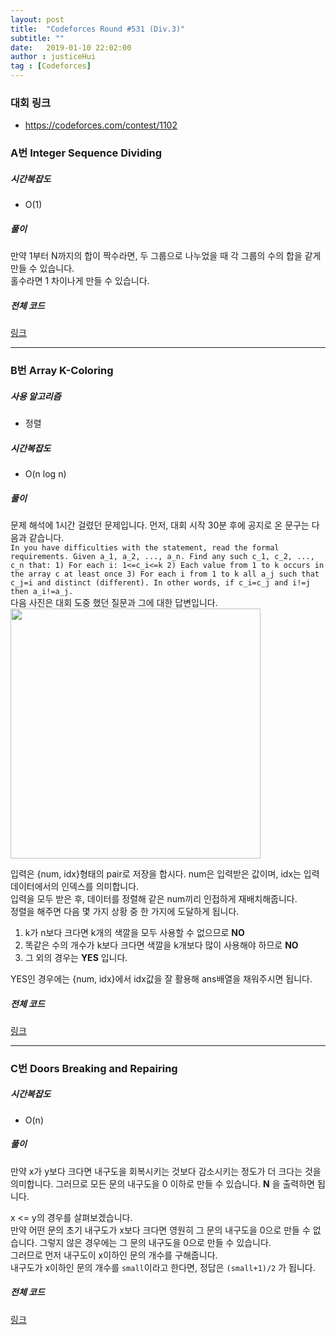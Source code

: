 ```yaml
---
layout: post
title:  "Codeforces Round #531 (Div.3)"
subtitle: ""
date:   2019-01-10 22:02:00
author : justiceHui
tag : [Codeforces]
---
```


### 대회 링크
* https://codeforces.com/contest/1102

### A번 Integer Sequence Dividing

##### 시간복잡도
* O(1)

##### 풀이
만약 1부터 N까지의 합이 짝수라면, 두 그룹으로 나누었을 때 각 그룹의 수의 합을 같게 만들 수 있습니다.<br>
홀수라면 1 차이나게 만들 수 있습니다.

##### 전체 코드
<a href = "https://codeforces.com/contest/1102/submission/48119909">링크</a>

<hr>

### B번 Array K-Coloring

##### 사용 알고리즘
* 정렬

##### 시간복잡도
* O(n log n)

##### 풀이
문제 해석에 1시간 걸렸던 문제입니다. 먼저, 대회 시작 30분 후에 공지로 온 문구는 다음과 같습니다.<br>
`In you have difficulties with the statement, read the formal requirements. Given a_1, a_2, ..., a_n. Find any such c_1, c_2, ..., c_n that: 1) For each i: 1<=c_i<=k 2) Each value from 1 to k occurs in the array c at least once 3) For each i from 1 to k all a_j such that c_j=i and distinct (different). In other words, if c_i=c_j and i!=j then a_i!=a_j.`<br>
다음 사진은 대회 도중 했던 질문과 그에 대한 답변입니다.<br>
<img src = "https://i.imgur.com/HfUBLTI.png" width = "400px">

입력은 {num, idx}형태의 pair로 저장을 합시다. num은 입력받은 값이며, idx는 입력 데이터에서의 인덱스를 의미합니다.<br>
입력을 모두 받은 후, 데이터를 정렬해 같은 num끼리 인접하게 재배치해줍니다.<br>
정렬을 해주면 다음 몇 가지 상황 중 한 가지에 도달하게 됩니다.
1. k가 n보다 크다면 k개의 색깔을 모두 사용할 수 없으므로 **NO**
2. 똑같은 수의 개수가 k보다 크다면 색깔을 k개보다 많이 사용해야 하므로 **NO**
3. 그 외의 경우는 **YES** 입니다.

YES인 경우에는 {num, idx}에서 idx값을 잘 활용해 ans배열을 채워주시면 됩니다.

##### 전체 코드
<a href = "https://codeforces.com/contest/1102/submission/48316935">링크</a>

<hr>

### C번 Doors Breaking and Repairing

##### 시간복잡도
* O(n)

##### 풀이
만약 x가 y보다 크다면 내구도을 회복시키는 것보다 감소시키는 정도가 더 크다는 것을 의미합니다. 그러므로 모든 문의 내구도을 0 이하로 만들 수 있습니다. **N** 을 출력하면 됩니다.

x <= y의 경우를 살펴보겠습니다.<br>
만약 어떤 문의 초기 내구도가 x보다 크다면 영원히 그 문의 내구도을 0으로 만들 수 없습니다. 그렇지 않은 경우에는 그 문의 내구도을 0으로 만들 수 있습니다.<br>
그러므로 먼저 내구도이 x이하인 문의 개수를 구해줍니다.<br>
내구도가 x이하인 문의 개수를 `small`이라고 한다면, 정답은 `(small+1)/2` 가 됩니다.

##### 전체 코드
<a href = "https://codeforces.com/contest/1102/submission/48148404">링크</a>
